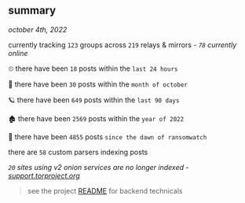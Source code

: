 
## summary
_october 4th, 2022_

currently tracking `123` groups across `219` relays & mirrors - _`78` currently online_

⏲ there have been `18` posts within the `last 24 hours`

🦈 there have been `30` posts within the `month of october`

🪐 there have been `649` posts within the `last 90 days`

🏚 there have been `2569` posts within the `year of 2022`

🦕 there have been `4855` posts `since the dawn of ransomwatch`

there are `58` custom parsers indexing posts

_`20` sites using v2 onion services are no longer indexed - [support.torproject.org](https://support.torproject.org/onionservices/v2-deprecation/)_

> see the project [README](https://github.com/joshhighet/ransomwatch#ransomwatch--) for backend technicals
